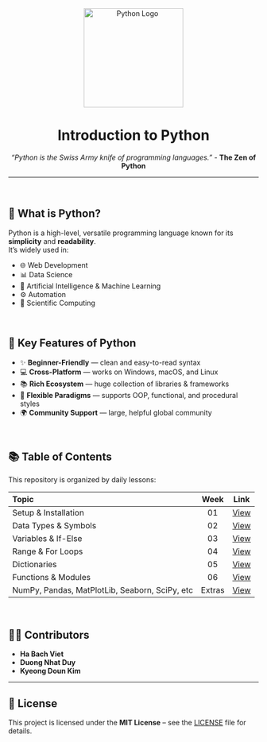 <div align="center">
  <img src="https://upload.wikimedia.org/wikipedia/commons/c/c3/Python-logo-notext.svg" alt="Python Logo" width="200">
  
  # Introduction to Python
*“Python is the Swiss Army knife of programming languages.”* - **The Zen of Python**
</div>

---

<br>

## 📌 What is Python?
Python is a high-level, versatile programming language known for its **simplicity** and **readability**.  
It’s widely used in:
- 🌐 Web Development  
- 📊 Data Science  
- 🤖 Artificial Intelligence & Machine Learning  
- ⚙️ Automation  
- 🧪 Scientific Computing

<br>

## 🧩 Key Features of Python
- ✨ **Beginner-Friendly** — clean and easy-to-read syntax  
- 💻 **Cross-Platform** — works on Windows, macOS, and Linux  
- 📚 **Rich Ecosystem** — huge collection of libraries & frameworks  
- 🔄 **Flexible Paradigms** — supports OOP, functional, and procedural styles  
- 🌍 **Community Support** — large, helpful global community

<br>

## 📚 Table of Contents
This repository is organized by daily lessons:

| Topic | Week | Link |
| :---- | :-: | :---: |
| Setup & Installation | 01 | [View](https://github.com/viethaa/intro-to-python/tree/main/Day%2001) |
| Data Types & Symbols | 02 | [View](https://github.com/viethaa/intro-to-python/tree/main/Day%2002) |
| Variables & If-Else | 03 | [View](https://github.com/viethaa/intro-to-python/tree/main/Day%2003) |
| Range & For Loops | 04 | [View](https://github.com/viethaa/intro-to-python/tree/main/Day%2004) |
| Dictionaries | 05 | [View](https://github.com/viethaa/intro-to-python/tree/main/Day%2006) |
| Functions & Modules | 06 | [View](https://github.com/viethaa/intro-to-python/tree/main/Day%2007) |
| NumPy, Pandas, MatPlotLib, Seaborn, SciPy, etc | Extras | [View](https://github.com/viethaa/intro-to-python/tree/main/Day%2009) |

<br>

## 🧑‍💻 Contributors
- **Ha Bach Viet**  
- **Duong Nhat Duy**  
- **Kyeong Doun Kim**

---

## 📄 License
This project is licensed under the **MIT License** – see the [LICENSE](LICENSE) file for details.
